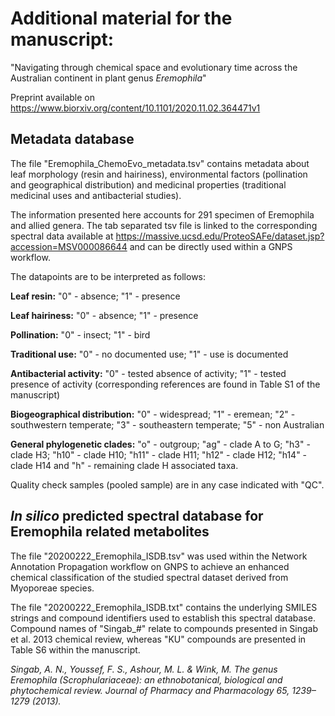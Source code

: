 # Additional material for the manuscript: 
"Navigating through chemical space and evolutionary time across the Australian continent in plant genus *Eremophila*"

Preprint available on https://www.biorxiv.org/content/10.1101/2020.11.02.364471v1

## Metadata database

The file "Eremophila_ChemoEvo_metadata.tsv" contains metadata about leaf morphology (resin and hairiness), environmental factors (pollination and geographical distribution) and medicinal properties (traditional medicinal uses and antibacterial studies).

The information presented here accounts for 291 specimen of Eremophila and allied genera. The tab separated tsv file is linked to the corresponding spectral data available at https://massive.ucsd.edu/ProteoSAFe/dataset.jsp?accession=MSV000086644 and can be directly used within a GNPS workflow.

The datapoints are to be interpreted as follows:

**Leaf resin:** "0" - absence; "1" - presence

**Leaf hairiness:** "0" - absence; "1" - presence

**Pollination:** "0" - insect; "1" - bird

**Traditional use:** "0" - no documented use; "1" - use is documented

**Antibacterial activity:** "0" - tested absence of activity; "1" - tested presence of activity (corresponding references are found in Table S1 of the manuscript)

**Biogeographical distribution:** "0" - widespread; "1" - eremean; "2" - southwestern temperate; "3" - southeastern temperate; "5" - non Australian

**General phylogenetic clades:** "o" - outgroup; "ag" - clade A to G; "h3" - clade H3; "h10" - clade H10; "h11" - clade H11; "h12" - clade H12; "h14" - clade H14 and "h" - remaining clade H associated taxa.

Quality check samples (pooled sample) are in any case indicated with "QC".

## *In silico* predicted spectral database for Eremophila related metabolites

The file "20200222_Eremophila_ISDB.tsv" was used within the Network Annotation Propagation workflow on GNPS to achieve an enhanced chemical classification of the studied spectral dataset derived from Myoporeae species.

The file "20200222_Eremophila_ISDB.txt" contains the underlying SMILES strings and compound identifiers used to establish this spectral database. Compound names of "Singab_#" relate to compounds presented in Singab et al. 2013 chemical review, whereas "KU" compounds are presented in Table S6 within the manuscript.

*Singab, A. N., Youssef, F. S., Ashour, M. L. & Wink, M. The genus Eremophila (Scrophulariaceae): an ethnobotanical, biological and phytochemical review. Journal of Pharmacy and Pharmacology 65, 1239–1279 (2013).*
